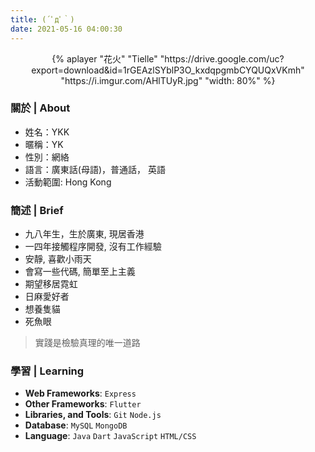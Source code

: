 ```yaml
---
title: (´ﾟдﾟ｀)
date: 2021-05-16 04:00:30
---
```


<center>
{% aplayer "花火" "Tielle" "https://drive.google.com/uc?export=download&id=1rGEAzlSYblP3O_kxdqpgmbCYQUQxVKmh" "https://i.imgur.com/AHlTUyR.jpg" "width: 80%" %}
</center>

### 關於 | About

- 姓名：YKK
- 暱稱：YK
- 性別：網絡
- 語言：廣東話(母語)，普通話， 英語
- 活動範圍: Hong Kong

### 簡述 | Brief

- 九八年生，生於廣東, 現居香港
- 一四年接觸程序開發, 沒有工作經驗
- 安靜, 喜歡小雨天
- 會寫一些代碼, 簡單至上主義
- 期望移居霓虹
- 日麻愛好者
- 想養隻貓
- 死魚眼

> 實踐是檢驗真理的唯一道路

### 學習 | Learning

- **Web Frameworks**: <code>Express</code>
- **Other Frameworks**: <code>Flutter</code>
- **Libraries, and Tools**: <code>Git</code> <code>Node.js</code>
- **Database**: <code>MySQL</code> <code>MongoDB</code>
- **Language**: <code>Java</code> <code>Dart</code> <code>JavaScript</code> <code>HTML/CSS</code>
